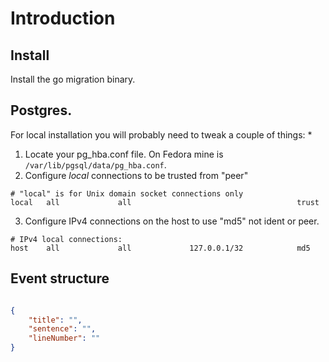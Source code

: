 # Introduction

## Install

Install the go migration binary.

## Postgres.

For local installation you will probably need to tweak a couple of things:
*
1. Locate your pg_hba.conf file. On Fedora mine is `/var/lib/pgsql/data/pg_hba.conf`.
2. Configure *local* connections to be trusted from "peer"

```
# "local" is for Unix domain socket connections only
local   all             all                                     trust
```

3. Configure IPv4 connections on the host to use "md5" not ident or peer.

```
# IPv4 local connections:
host    all             all             127.0.0.1/32            md5

```


## Event structure

```json

{
    "title": "",
    "sentence": "",
    "lineNumber": ""
}

```
